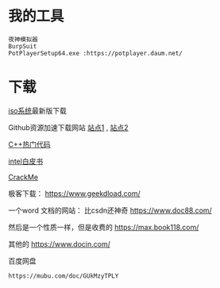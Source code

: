 # 我的工具



```
夜神模拟器
BurpSuit
PotPlayerSetup64.exe :https://potplayer.daum.net/
```









# 下载

[iso系统](https://www.imsdn.cn/)最新版下载

Github资源加速下载网站 [站点1](https://d.serctl.com/) , [站点2](https://doget.nocsdn.com/#/)

[C++热门代码](https://cpp.hotexamples.com/)

[intel白皮书](https://www.intel.cn/content/www/cn/zh/homepage.html)

[CrackMe](https://forum.tuts4you.com/files/category/40-crackme/)

极客下载： https://www.geekdload.com/

一个word 文档的网站： 比csdn还神奇 https://www.doc88.com/

然后是一个性质一样，但是收费的 https://max.book118.com/

其他的 https://www.docin.com/



百度网盘

```
https://mubu.com/doc/GUkMzyTPLY
```

